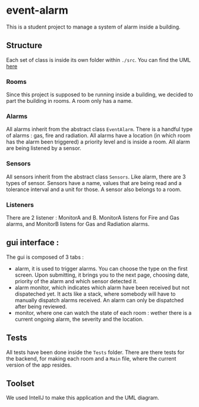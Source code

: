 # event-alarm
This is a student project to manage a system of alarm inside a building.  

## Structure 
Each set of class is inside its own folder within `./src`. 
You can find the UML [here](./img/diagram_with_methods.png "uml")

### Rooms
Since this project is supposed to be running inside a building, we decided to part the building in 
rooms. A room only has a name.

### Alarms
All alarms inherit from the abstract class `EventAlarm`. There is a handful type of alarms : gas, fire and radiation.
All alarms have a location (in which room has the alarm been triggered) a priority level and is 
inside a room.
All alarm are being listened by a sensor.


### Sensors
All sensors inherit from the abstract class `Sensors`. Like alarm, there are 3 types of sensor. 
Sensors have a name, values that are being read and a tolerance interval and a unit for those. 
A sensor also belongs to a room.

### Listeners 
There are 2 listener : MonitorA and B. MonitorA listens for Fire and Gas alarms, and MonitorB listens for Gas and Radiation alarms.


## gui interface : 
The gui is composed of 3 tabs : 
* alarm, it is used to trigger alarms. You can choose the type on the first screen. Upon submitting, 
it brings you to the next page, choosing date, priority of the alarm and which sensor detected it.
* alarm monitor, which indicates which alarm have been received but not dispateched yet. It acts like a stack,
where somebody will have to manually dispatch alarms received. An alarm can only be dispatched after being reviewed. 
* monitor, where one can watch the state of each room : wether there is a current ongoing alarm, the severity and the location.

## Tests 
All tests have been done inside the `Tests` folder. There are there tests for the backend, for making each room and a `Main` file, 
where the current version of the app resides. 

## Toolset 
We used IntelIJ to make this application and the UML diagram.

